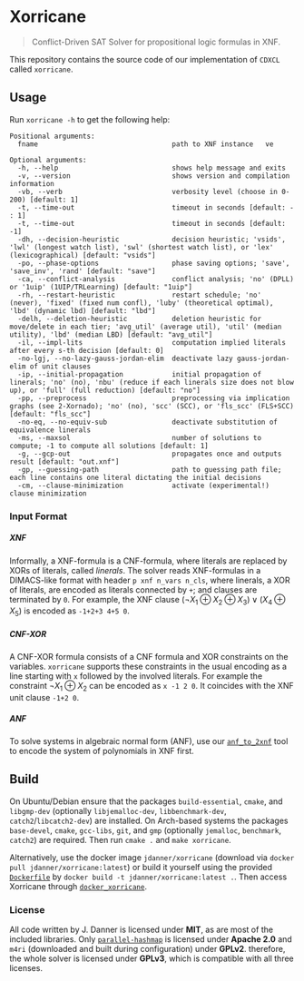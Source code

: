 # Xorricane

> Conflict-Driven SAT Solver for propositional logic formulas in XNF.

This repository contains the source code of our implementation of `CDXCL` called `xorricane`.

## Usage

Run `xorricane -h` to get the following help:

```text
Positional arguments:
  fname                                 path to XNF instance   ve

Optional arguments:
  -h, --help                            shows help message and exits 
  -v, --version                         shows version and compilation information 
  -vb, --verb                           verbosity level (choose in 0-200) [default: 1]
  -t, --time-out                        timeout in seconds [default: - : 1]
  -t, --time-out                        timeout in seconds [default: -1]
  -dh, --decision-heuristic             decision heuristic; 'vsids', 'lwl' (longest watch list), 'swl' (shortest watch list), or 'lex' (lexicographical) [default: "vsids"]
  -po, --phase-options                  phase saving options; 'save', 'save_inv', 'rand' [default: "save"]
  -ca, --conflict-analysis              conflict analysis; 'no' (DPLL) or '1uip' (1UIP/TRLearning) [default: "1uip"]
  -rh, --restart-heuristic              restart schedule; 'no' (never), 'fixed' (fixed num confl), 'luby' (theoretical optimal), 'lbd' (dynamic lbd) [default: "lbd"]
  -delh, --deletion-heuristic           deletion heuristic for move/delete in each tier; 'avg_util' (average util), 'util' (median utility), 'lbd' (median LBD) [default: "avg_util"]
  -il, --impl-lits                      computation implied literals after every s-th decision [default: 0]
  -no-lgj, --no-lazy-gauss-jordan-elim  deactivate lazy gauss-jordan-elim of unit clauses 
  -ip, --initial-propagation            initial propagation of linerals; 'no' (no), 'nbu' (reduce if each linerals size does not blow up), or 'full' (full reduction) [default: "no"]
  -pp, --preprocess                     preprocessing via implication graphs (see 2-Xornado); 'no' (no), 'scc' (SCC), or 'fls_scc' (FLS+SCC) [default: "fls_scc"]
  -no-eq, --no-equiv-sub                deactivate substitution of equivalence linerals 
  -ms, --maxsol                         number of solutions to compute; -1 to compute all solutions [default: 1]
  -g, --gcp-out                         propagates once and outputs result [default: "out.xnf"]
  -gp, --guessing-path                  path to guessing path file; each line contains one literal dictating the initial decisions 
  -cm, --clause-minimization            activate (experimental!) clause minimization
```

### Input Format

##### XNF

Informally, a XNF-formula is a CNF-formula, where literals are replaced by XORs of literals, called *linerals*.
The solver reads XNF-formulas in a DIMACS-like format with header `p xnf n_vars n_cls`, where linerals, a XOR of literals, are encoded as literals connected by `+`; and clauses are terminated by `0`.
For example, the XNF clause $(\neg X_1 \oplus X_2 \oplus X_3) \vee (X_4\oplus X_5)$ is encoded as `-1+2+3 4+5 0`.

##### CNF-XOR

A CNF-XOR formula consists of a CNF formula and XOR constraints on the variables. `xorricane` supports these constraints in the usual encoding as a line starting with `x` followed by the involved literals. For example the constraint $\neg X_1 \oplus X_2$ can be encoded as `x -1 2 0`. It coincides with the XNF unit clause `-1+2 0`.

##### ANF

To solve systems in algebraic normal form (ANF), use our [`anf_to_2xnf`](https://github.com/Wrazlmumfp/anf_to_2xnf.git) tool to encode the system of polynomials in XNF first.

## Build

On Ubuntu/Debian ensure that the packages `build-essential`, `cmake`, and `libgmp-dev` (optionally `libjemalloc-dev`, `libbenchmark-dev`, `catch2`/`libcatch2-dev`) are installed. On Arch-based systems the packages `base-devel`, `cmake`, `gcc-libs`, `git`, and `gmp` (optionally `jemalloc`, `benchmark`, `catch2`) are required.
Then run `cmake .` and `make xorricane`.

Alternatively, use the docker image `jdanner/xorricane` (download via `docker pull jdanner/xorricane:latest`) or build it yourself using the provided [`Dockerfile`](Dockerfile) by `docker build -t jdanner/xorricane:latest .`. Then access Xorricane through [`docker_xorricane`](docker_xorricane).

### License

All code written by J. Danner is licensed under __MIT__, as are most of the included libraries. Only [`parallel-hashmap`](src/xornado/parallel-hashmap/) is licensed under __Apache 2.0__ and `m4ri` (downloaded and built during configuration) under __GPLv2__. therefore, the whole solver is licensed under __GPLv3__, which is compatible with all three licenses.
